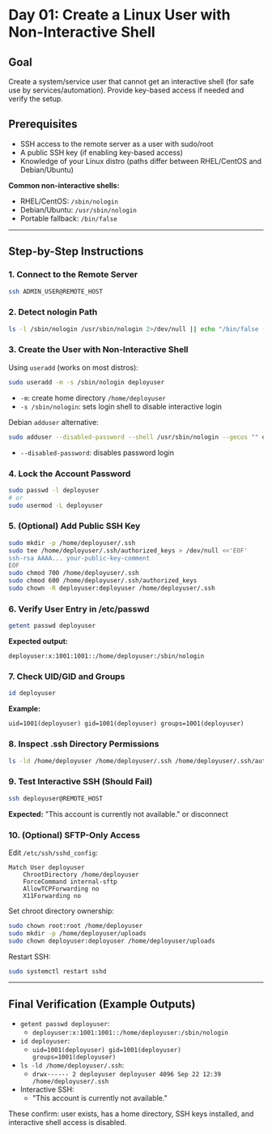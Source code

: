 # Day 01: Create a Linux User with Non-Interactive Shell

## Goal
Create a system/service user that cannot get an interactive shell (for safe use by services/automation). Provide key-based access if needed and verify the setup.

## Prerequisites
- SSH access to the remote server as a user with sudo/root
- A public SSH key (if enabling key-based access)
- Knowledge of your Linux distro (paths differ between RHEL/CentOS and Debian/Ubuntu)

**Common non-interactive shells:**
- RHEL/CentOS: `/sbin/nologin`
- Debian/Ubuntu: `/usr/sbin/nologin`
- Portable fallback: `/bin/false`

---

## Step-by-Step Instructions

### 1. Connect to the Remote Server
```sh
ssh ADMIN_USER@REMOTE_HOST
```

### 2. Detect nologin Path
```sh
ls -l /sbin/nologin /usr/sbin/nologin 2>/dev/null || echo "/bin/false (no nologin found)"
```

### 3. Create the User with Non-Interactive Shell
Using `useradd` (works on most distros):
```sh
sudo useradd -m -s /sbin/nologin deployuser
```
- `-m`: create home directory `/home/deployuser`
- `-s /sbin/nologin`: sets login shell to disable interactive login

Debian `adduser` alternative:
```sh
sudo adduser --disabled-password --shell /usr/sbin/nologin --gecos "" deployuser
```
- `--disabled-password`: disables password login

### 4. Lock the Account Password
```sh
sudo passwd -l deployuser
# or
sudo usermod -L deployuser
```

### 5. (Optional) Add Public SSH Key
```sh
sudo mkdir -p /home/deployuser/.ssh
sudo tee /home/deployuser/.ssh/authorized_keys > /dev/null <<'EOF'
ssh-rsa AAAA... your-public-key-comment
EOF
sudo chmod 700 /home/deployuser/.ssh
sudo chmod 600 /home/deployuser/.ssh/authorized_keys
sudo chown -R deployuser:deployuser /home/deployuser/.ssh
```

### 6. Verify User Entry in /etc/passwd
```sh
getent passwd deployuser
```
**Expected output:**
```
deployuser:x:1001:1001::/home/deployuser:/sbin/nologin
```

### 7. Check UID/GID and Groups
```sh
id deployuser
```
**Example:**
```
uid=1001(deployuser) gid=1001(deployuser) groups=1001(deployuser)
```

### 8. Inspect .ssh Directory Permissions
```sh
ls -ld /home/deployuser /home/deployuser/.ssh /home/deployuser/.ssh/authorized_keys
```

### 9. Test Interactive SSH (Should Fail)
```sh
ssh deployuser@REMOTE_HOST
```
**Expected:** "This account is currently not available." or disconnect

### 10. (Optional) SFTP-Only Access
Edit `/etc/ssh/sshd_config`:
```
Match User deployuser
    ChrootDirectory /home/deployuser
    ForceCommand internal-sftp
    AllowTCPForwarding no
    X11Forwarding no
```
Set chroot directory ownership:
```sh
sudo chown root:root /home/deployuser
sudo mkdir -p /home/deployuser/uploads
sudo chown deployuser:deployuser /home/deployuser/uploads
```
Restart SSH:
```sh
sudo systemctl restart sshd
```

---

## Final Verification (Example Outputs)
- `getent passwd deployuser`:
  - `deployuser:x:1001:1001::/home/deployuser:/sbin/nologin`
- `id deployuser`:
  - `uid=1001(deployuser) gid=1001(deployuser) groups=1001(deployuser)`
- `ls -ld /home/deployuser/.ssh`:
  - `drwx------ 2 deployuser deployuser 4096 Sep 22 12:39 /home/deployuser/.ssh`
- Interactive SSH:
  - "This account is currently not available."

These confirm: user exists, has a home directory, SSH keys installed, and interactive shell access is disabled.
